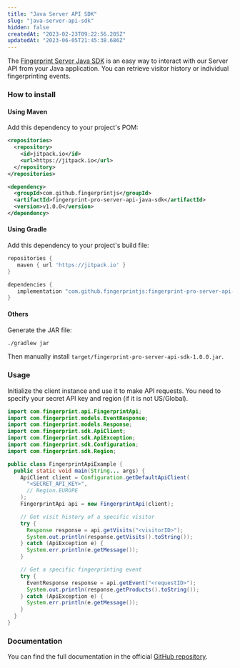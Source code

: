 ```yaml
---
title: "Java Server API SDK"
slug: "java-server-api-sdk"
hidden: false
createdAt: "2023-02-23T09:22:56.205Z"
updatedAt: "2023-06-05T21:45:38.686Z"
---
```

The [Fingerprint Server Java SDK](https://github.com/fingerprintjs/fingerprint-pro-server-api-java-sdk) is an easy way to interact with our Server API from your Java application. You can retrieve visitor history or individual fingerprinting events.

### How to install

#### Using Maven

Add this dependency to your project's POM:

```xml
<repositories>
  <repository>
    <id>jitpack.io</id>
    <url>https://jitpack.io</url>
  </repository>
</repositories> 
```

```xml
<dependency>
  <groupId>com.github.fingerprintjs</groupId>
  <artifactId>fingerprint-pro-server-api-java-sdk</artifactId>
  <version>v1.0.0</version>
</dependency>
```

#### Using Gradle

Add this dependency to your project's build file:

```groovy
repositories {
   maven { url 'https://jitpack.io' }
}

dependencies {
   implementation "com.github.fingerprintjs:fingerprint-pro-server-api-java-sdk:v1.0.0"
}
```

#### Others

Generate the JAR file:

```bash
./gradlew jar
```

Then manually install `target/fingerprint-pro-server-api-sdk-1.0.0.jar`.

### Usage

Initialize the client instance and use it to make API requests. You need to specify your secret API key and region (if it is not US/Global).

```java
import com.fingerprint.api.FingerprintApi;
import com.fingerprint.models.EventResponse;
import com.fingerprint.models.Response;
import com.fingerprint.sdk.ApiClient;
import com.fingerprint.sdk.ApiException;
import com.fingerprint.sdk.Configuration;
import com.fingerprint.sdk.Region;

public class FingerprintApiExample {
  public static void main(String... args) {
    ApiClient client = Configuration.getDefaultApiClient(
      "<SECRET_API_KEY>",
      // Region.EUROPE
    );
    FingerprintApi api = new FingerprintApi(client);

    // Get visit history of a specific visitor
    try {
      Response response = api.getVisits("<visitorID>");
      System.out.println(response.getVisits().toString());
    } catch (ApiException e) {
      System.err.println(e.getMessage());
    }

    // Get a specific fingerprinting event
    try {
      EventResponse response = api.getEvent("<requestID>");
      System.out.println(response.getProducts().toString());
    } catch (ApiException e) {
      System.err.println(e.getMessage());
    }
  }
}
```

### Documentation

You can find the full documentation in the official [GitHub repository](https://github.com/fingerprintjs/fingerprint-pro-server-api-java-sdk/).